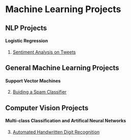 # Machine Learning Projects

## NLP Projects
#### Logistic Regression
1. [Sentiment Analysis on Tweets](https://github.com/TranquilCreator/machine-learning-portfolio/sentiment-analysis-of-tweets)

## General Machine Learning Projects
#### Support Vector Machines
2. [Buiding a Spam Classifier](https://github.com/TranquilCreator/machine-learning-portfolio/spam-classifier)

  
## Computer Vision Projects
#### Multi-class Classification and Artifical Neural Networks
3. [Automated Handwritten Digit Recognition](https://github.com/TranquilCreator/machine-learning-portfolio/automated-handwritten-digit-recognition)
